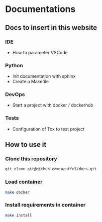 # Documentations

## Docs to insert in this website

### IDE
- How to parameter VSCode 

### Python
- Init documentation with sphinx
- Create a Makefile

### DevOps

- Start a project with docker / dockerhub

### Tests

- Configuration of Tox to test project


## How to use it

### Clone this repository

```bash
git clone git@github.com:acuffel/docs.git
```

### Load container 

```bash
make docker
```

### Install requirements in container

```bash
make install
```
